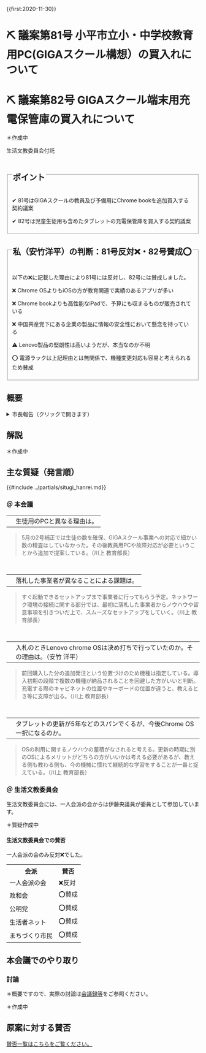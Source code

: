 {{first:2020-11-30}}
# ⛏️ 議案第81号 小平市立小・中学校教育用PC(GIGAスクール構想）の買入れについて
# ⛏️ 議案第82号 GIGAスクール端末用充電保管庫の買入れについて

＊作成中

<i class="fa fa-gavel" aria-hidden="true"></i> 生活文教委員会付託

<fieldset class="point">
  <legend>
    <h2 class="point"> ポイント </h2>
  </legend>
  <p class="point">✔ 81号はGIGAスクールの教員及び予備用にChrome bookを追加買入する契約議案</p>
  <p class="point">✔ 82号は児童生徒用も含めたタブレットの充電保管庫を買入する契約議案</p>
</fieldset>

<fieldset class="sanpi">
  <legend>
    <h2 class="sanpi"> 私（安竹洋平）の判断：81号反対❌・82号賛成⭕️ </h2>
  </legend>

以下の❌に記載した理由により81号には反対し、82号には賛成しました。

  <p class="sanpi NG">❌ Chrome OSよりもiOSの方が教育関連で実績のあるアプリが多い</p>
  <p class="sanpi NG">❌ Chrome bookよりも高性能なiPadで、予算にも収まるものが販売されている</p>
  <p class="sanpi NG">❌ 中国共産党下にある企業の製品に情報の安全性において懸念を持っている</p>
  <p class="sanpi OK">⚠️ Lenovo製品の堅朗性は高いようだが、本当なのか不明</p>
  <p class="sanpi OK">⭕️ 電源ラックは上記理由とは無関係で、機種変更対応も容易と考えられるため賛成</p>
</fieldset>

## 概要

<details>
<summary>市長報告（クリックで開きます）</summary>

> 本案は、教育用パソコン、及び教育用パソコンの充電保管庫を買い入れるに当たり、提案するものです。
>
> はじめに、議案第81号の内容ですが、買い入れを予定しておりますパソコンは､小平市立小・中学校の教育活動用として使用するものです。入札につきましては、条件付一般競争入札により行い、その結果、株式会社日本ビジネス開発東京本社が、消費税込みで7千231万2千900円で落札し、9月28日に仮契約を締結したものです。
>
> 次に、議案第82号の内容ですが、買い入れを予定しております充電保管庫は、小平市立小・中学校の教育活動用パソコンの充電保管用として使用するものです。入札につきましては、条件付一般競争入札により行い、その結果株式会社日本ビジネス開発東京本社が、消費税込みで4千509万9千998円で落札し、9月28日に仮契約を締結したものです。

</details>

## 解説

＊作成中

## 主な質疑（発言順）
{{#include ../partials/situgi_hanrei.md}}

### ＠ 本会議

<table class="qanda"><tr><td><i class="fa fa-question-circle-o" aria-label="その他議員による質問"></i></td><td>
生徒用のPCと異なる理由は。
</td></tr></table>

> 5月の2号補正では生徒の数を確保、GIGAスクール事業への対応で細かい数の精査はしていなかった。その後教員用PCや故障対応が必要ということから追加で提案している。（川上 教育部長）

<br>
<table class="qanda"><tr><td><i class="fa fa-question-circle-o" aria-label="その他議員による質問"></i></td><td>
落札した事業者が異なることによる課題は。
</td></tr></table>

> すぐ起動できるセットアップまで事業者に行ってもらう予定。ネットワーク環境の接続に関する部分では、最初に落札した事業者からノウハウや留意事項を引きついだ上で、スムーズなセットアップをしていく。（川上 教育部長）

<br>
<table class="qanda"><tr><td><i class="fa fa-question-circle hitori yasutake" aria-label="安竹による質問"></i></td><td>
入札のときLenovo chrome OSは決め打ちで行っていたのか。その理由は。（安竹 洋平）
</td></tr></table>


> 前回購入した分の追加発注という位置づけのため機種は指定している。導入初期の段階で複数の機種が納品されることを回避した方がいいと判断。充電する際のキャビネットの位置やキーボードの位置が違うと、教えるとき等に支障が出る。（川上 教育部長）

<br>
<table class="qanda"><tr><td><i class="fa fa-question-circle hitori yasutake" aria-label="安竹による質問"></i></td><td>
タブレットの更新が5年などのスパンでくるが、今後Chrome OS一択になるのか。
</td></tr></table>

> OSの利用に関するノウハウの蓄積がなされると考える。更新の時期に別のOSによるメリットがどちらの方がいいかは考える必要があるが、教える側も教わる側も、今の機械に慣れて継続的な学習をすることが一番と捉えている。（川上 教育部長）

### ＠ 生活文教委員会
生活文教委員会には、一人会派の会からは伊藤央議員が委員として参加しています。

＊質疑作成中

#### 生活文教委員会での賛否

一人会派の会のみ反対❌でした。

<table class="simple">
<tr><th>会派</th><th>賛否</th></tr>
<tr><td>一人会派の会</td><td>❌反対</td></tr>
<tr><td>政和会</td><td>⭕賛成</td></tr>
<tr><td>公明党</td><td>⭕賛成</td></tr>
<tr><td>生活者ネット</td><td>⭕賛成</td></tr>
<tr><td>まちづくり市民</td><td>⭕賛成</td></tr>
</table>

## 本会議でのやり取り

### 討論
＊概要ですので、実際の討論は[会議録等](index.md/#会議録配布資料)をご参照ください。

＊作成中
<!--
<h5 style="margin-bottom:0"><span class="highlight">⭐反対（一人会派の会：伊藤央）</span></h5>

- 
- 


<h5 style="margin-bottom:0">反対（政和会）</h5>

<h5 style="margin-bottom:0">賛成（公明党）</h5>
<h5 style="margin-bottom:0">賛成（フォーラム小平）</h5>
<h5 style="margin-bottom:0">賛成（共産党）</h5>
<h5 style="margin-bottom:0">賛成（まちづくり市民こだいら：水口議員）</h5>
-->

## 原案に対する賛否
[賛否一覧はこちらをご覧ください。](./index.md#賛否)